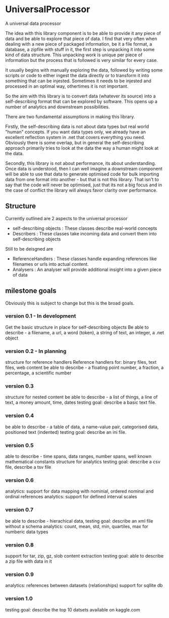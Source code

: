 # UniversalProcessor
A universal data processor

The idea with this library component is to be able to provide it any piece of data and be able to explore that piece of data. I find that very often when dealing with a new piece of packaged information, be it a file format, a database, a zipfile with stuff in it, the first step is unpacking it into some kind of data structure. This unpacking work is unique per piece of information but the process that is followed is very similar for every case.

It usually begins with manually exploring the data, followed by writing some scripts or code to either ingest the data directly or to transform it into something that can be injested.  Sometimes it needs to be injested and processed in an optimal way, othertimes it is not important.

So the aim with this library is to convert data (whatever its source) into a self-describing format that can be explored by software.  This opens up a number of analytics and downstream possibilities.

There are two fundamental assumptions in making this library.  

Firstly, the self-describing data is not about data types but real world "human" concepts.  If you want data types only, we already have an excellent reflection system in .net that covers everything you need.  Obviously there is some overlap, but in general the self-describing approach primarily tries to look at the data the way a human might look at the data.

Secondly, this library is not about performance, its about understanding.  Once data is understood, then I can well imagine a downstream component will be able to use that data to generate optimised code for bulk importing data from one format into another - but that is not this library.  That isn't to say that the code will never be optimised, just that its not a big focus and in the case of conflict the library will always favor clarity over performance.


## Structure

Currently outlined are 2 aspects to the universal processor

- self-describing objects : These classes describe real-world concepts
- Describers : These classes take incoming data and convert them into self-describing objects

Still to be deisgned are

- ReferenceHandlers : These classes handle expanding references like filenames or urls into actual content.
- Analysers : An analyser will provide additional insight into a given piece of data

## milestone goals

Obviously this is subject to change but this is the broad goals.

### version 0.1 - In development

Get the basic structure in place for self-describing objects
Be able to describe - a filename, a url, a word (token), a string of text, an integer, a .net object

### version 0.2 -  In planning

structure for reference handlers
Reference handlers for: binary files, text files, web content 
be able to describe - a floating point number, a fraction, a percentage, a scientific number

### version 0.3

structure for nested content
be able to describe - a list of things, a line of text, a money amount, time, dates
testing goal: describe a basic text file.

### version 0.4

be able to describe - a table of data, a name-value pair, categorised data, positioned text (indented)
testing goal: describe an ini file.

### version 0.5

able to describe - time spans, data ranges, number spans, well known mathematical constants
structure for analytics
testing goal: describe a csv file, describe a tsv file

### version 0.6

analytics: support for data mapping with nominial, ordered nominal and ordinal references
analytics: support for defined interval scales

### version 0.7

be able to describe - hierachical data, 
testing goal: describe an xml file without a schema
analytics: count, mean, std, min, quartiles, max for numberic data types

### version 0.8

support for tar, zip, gz, slob content extraction
testing goal: able to describe a zip file with data in it

### version 0.9

analytics: references between datasets (relationships)
support for sqllite db

### version 1.0

testing goal: describe the top 10 datsets available on kaggle.com
